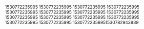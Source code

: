1530772235995
1530772235995
1530772235995
1530772235995
1530772235995
1530772235995
1530772235995
1530772235995
1530772235995
1530772235995
1530772235995
1530772235995
1530772235995
1530772235995
15307722359951530782943839